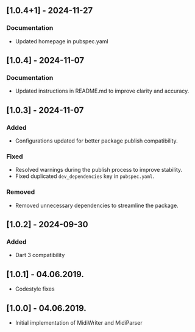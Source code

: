## [1.0.4+1] - 2024-11-27

### Documentation
- Updated homepage in pubspec.yaml

## [1.0.4] - 2024-11-07

### Documentation
- Updated instructions in README.md to improve clarity and accuracy.

## [1.0.3] - 2024-11-07

### Added
- Configurations updated for better package publish compatibility.

### Fixed
- Resolved warnings during the publish process to improve stability.
- Fixed duplicated `dev_dependencies` key in `pubspec.yaml`.

### Removed
- Removed unnecessary dependencies to streamline the package.

## [1.0.2] - 2024-09-30

### Added
- Dart 3 compatibility

## [1.0.1] - 04.06.2019.

* Codestyle fixes

## [1.0.0] - 04.06.2019.

* Initial implementation of MidiWriter and MidiParser